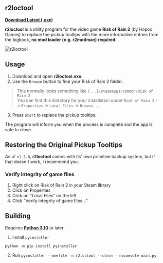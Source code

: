 ## r2loctool

**[Download Latest (.exe)](https://github.com/jack-avery/r2loctool/releases/latest/download/r2loctool.exe)**

**r2loctool** is a utility program for the video game **Risk of Rain 2** (by Hopoo Games) to replace the pickup tooltips with the more informative entries from the logbook, **no mod loader (e.g. r2modman) required.**

![r2loctool](https://user-images.githubusercontent.com/47289484/184267034-0ad2ba86-0953-4d41-8db3-70842ffe32b1.jpg)

## Usage
1. Download and open **r2loctool.exe**.
2. Use the `Browse` button to find your Risk of Rain 2 folder.
> This normally looks something like `[...]/steamapps/common/Risk of Rain 2`<br/>
> You can find this directory for your installation under `Risk of Rain 2` -> `Properties` -> `Local Files` -> `Browse...` 
3. Press `Start` to replace the pickup tooltips.

The program will inform you when the process is complete and the app is safe to close.

## Restoring the Original Pickup Tooltips
As of `v1.2.0`, **r2loctool** comes with its' own primitive backup system, but if that doesn't work, I recommend you:
### Verify integrity of game files
1. Right click on Risk of Rain 2 in your Steam library
2. Click on Properties
3. Click on "Local Files" on the left
4. Click "Verify integrity of game files..."

## Building
Requires **[Python 3.10](https://www.python.org/downloads/)** or later.

1. Install `pyinstaller`
```
python -m pip install pyinstaller
```
2. Run `pyinstaller --onefile -n r2loctool --clean --noconsole main.py`
